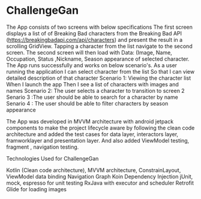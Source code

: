 # ChallengeGan
The App consists of two screens with below specifications The first screen displays a list of of Breaking Bad characters from the Breaking Bad API (https://breakingbadapi.com/api/characters) and present 
the result in a scrolling GridView. Tapping a character from the list navigate to the second screen. The second screen will then load with Data: (Image, Name, Occupation, Status
,Nickname, Season appearance of selected character. 
The App runs successfully and works on below scenario's. As a user running the application I can select character from the list So that I can view detailed description of that character
Scenario 1: Viewing the character list When I launch the app Then I see a list of characters with images and names
Scenario 2: The user selects a character to transition to screen 2
Senario 3 :The user should be able to search for a character by name
Senario 4 : The user should be able to filter characters by season appearance

The App was developed in MVVM architecture with android jetpack components to make the project lifecycle aware by following the clean code architecture and added the test 
cases for data layer, interactors layer, framworklayer and presentation layer. And also added ViewModel testing, fragment , navigation testing.

Technologies Used for ChallengeGan

Kotlin (Clean code architecture),
MVVM architecture,
ConstrainLayout,
ViewModel data binding
Navigation Graph
Koin Dependency Injection
jUnit, mock, espresso for unit testing
RxJava with executor and scheduler
Retrofit
Glide for loading images
